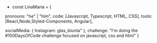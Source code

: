 - const LinaMaria = {

 pronouns: "he" | "him",
 code: [Javascript, Typescript, HTML, CSS],
 tools: [React,Node,Styled-Components, Angular],

socialMedia: {
                    Instagram: glas_biunta"
                  },
challenge: "I'm doing the #100DaysOfCode challenge focused on javascript, css and html"
}
